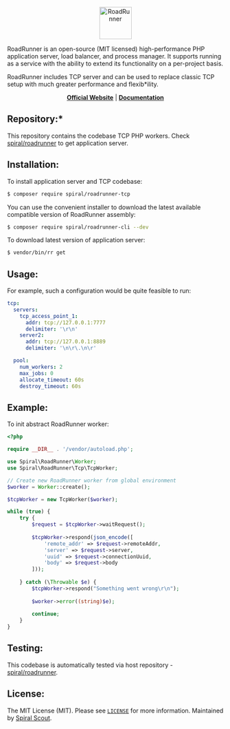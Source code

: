<p align="center">
 <img src="https://user-images.githubusercontent.com/796136/50286124-6f7f3780-046f-11e9-9f45-e8fedd4f786d.png" height="75px" alt="RoadRunner">
</p>

RoadRunner is an open-source (MIT licensed) high-performance PHP application server, load balancer, and process manager.
It supports running as a service with the ability to extend its functionality on a per-project basis.

RoadRunner includes TCP server and can be used to replace classic TCP setup
with much greater performance and flexib*ility.

<p align="center">
	<a href="https://roadrunner.dev/"><b>Official Website</b></a> | 
	<a href="https://roadrunner.dev/docs"><b>Documentation</b></a>
</p>

Repository:*
--------

This repository contains the codebase TCP PHP workers.
Check [spiral/roadrunner](https://github.com/spiral/roadrunner) to get application server.

Installation:
--------

To install application server and TCP codebase:

```bash
$ composer require spiral/roadrunner-tcp
```

You can use the convenient installer to download the latest available compatible version of RoadRunner assembly:

```bash
$ composer require spiral/roadrunner-cli --dev
```

To download latest version of application server:

```bash
$ vendor/bin/rr get
```

Usage:
-------
For example, such a configuration would be quite feasible to run:

```yaml
tcp:
  servers:
    tcp_access_point_1:
      addr: tcp://127.0.0.1:7777
      delimiter: '\r\n'
    server2:
      addr: tcp://127.0.0.1:8889
      delimiter: '\n\r\.\n\r'

  pool:
    num_workers: 2
    max_jobs: 0
    allocate_timeout: 60s
    destroy_timeout: 60s
```

Example:
-------

To init abstract RoadRunner worker:

```php
<?php

require __DIR__ . '/vendor/autoload.php';

use Spiral\RoadRunner\Worker;
use Spiral\RoadRunner\Tcp\TcpWorker;

// Create new RoadRunner worker from global environment
$worker = Worker::create();

$tcpWorker = new TcpWorker($worker);

while (true) {
    try {
        $request = $tcpWorker->waitRequest();
        
        $tcpWorker->respond(json_encode([
            'remote_addr' => $request->remoteAddr,
            'server' => $request->server,
            'uuid' => $request->connectionUuid,
            'body' => $request->body
        ]));
        
    } catch (\Throwable $e) {
        $tcpWorker->respond("Something went wrong\r\n");
        
        $worker->error((string)$e);
        
        continue;
    }
}
```

Testing:
--------

This codebase is automatically tested via host repository - [spiral/roadrunner](https://github.com/spiral/roadrunner).

License:
--------

The MIT License (MIT). Please see [`LICENSE`](./LICENSE) for more information. Maintained
by [Spiral Scout](https://spiralscout.com).
